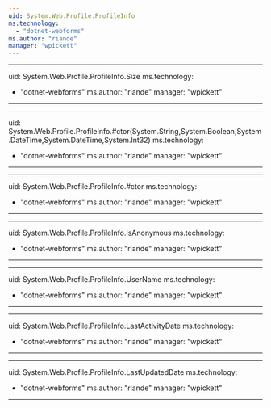 ```yaml
---
uid: System.Web.Profile.ProfileInfo
ms.technology: 
  - "dotnet-webforms"
ms.author: "riande"
manager: "wpickett"
---
```


---
uid: System.Web.Profile.ProfileInfo.Size
ms.technology: 
  - "dotnet-webforms"
ms.author: "riande"
manager: "wpickett"
---

---
uid: System.Web.Profile.ProfileInfo.#ctor(System.String,System.Boolean,System.DateTime,System.DateTime,System.Int32)
ms.technology: 
  - "dotnet-webforms"
ms.author: "riande"
manager: "wpickett"
---

---
uid: System.Web.Profile.ProfileInfo.#ctor
ms.technology: 
  - "dotnet-webforms"
ms.author: "riande"
manager: "wpickett"
---

---
uid: System.Web.Profile.ProfileInfo.IsAnonymous
ms.technology: 
  - "dotnet-webforms"
ms.author: "riande"
manager: "wpickett"
---

---
uid: System.Web.Profile.ProfileInfo.UserName
ms.technology: 
  - "dotnet-webforms"
ms.author: "riande"
manager: "wpickett"
---

---
uid: System.Web.Profile.ProfileInfo.LastActivityDate
ms.technology: 
  - "dotnet-webforms"
ms.author: "riande"
manager: "wpickett"
---

---
uid: System.Web.Profile.ProfileInfo.LastUpdatedDate
ms.technology: 
  - "dotnet-webforms"
ms.author: "riande"
manager: "wpickett"
---
